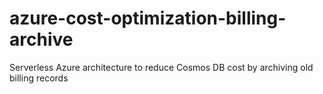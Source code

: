 # azure-cost-optimization-billing-archive
Serverless Azure architecture to reduce Cosmos DB cost by archiving old billing records
